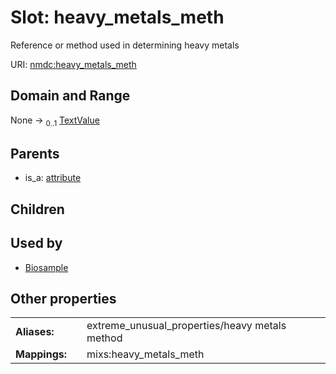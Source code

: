 
# Slot: heavy_metals_meth


Reference or method used in determining heavy metals

URI: [nmdc:heavy_metals_meth](https://microbiomedata/meta/heavy_metals_meth)


## Domain and Range

None &#8594;  <sub>0..1</sub> [TextValue](TextValue.md)

## Parents

 *  is_a: [attribute](attribute.md)

## Children


## Used by

 * [Biosample](Biosample.md)

## Other properties

|  |  |  |
| --- | --- | --- |
| **Aliases:** | | extreme_unusual_properties/heavy metals method |
| **Mappings:** | | mixs:heavy_metals_meth |


